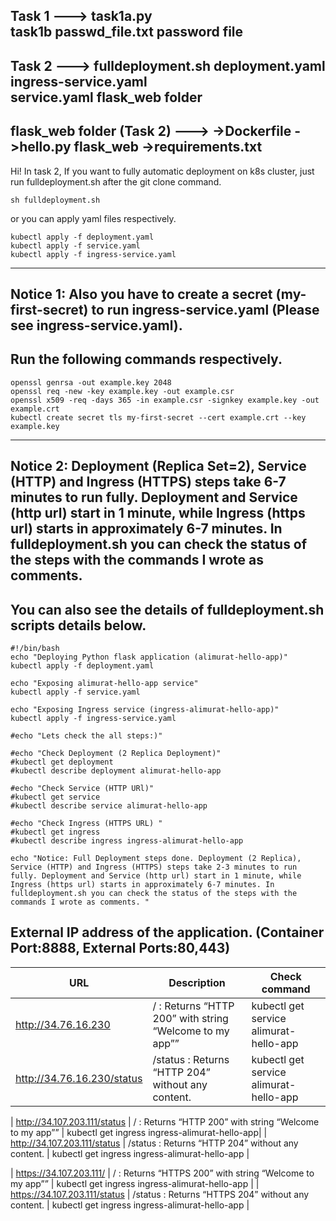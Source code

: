 Task 1 --->
task1a.py	
task1b
passwd_file.txt	password file
------------------------------------------------------------------------------------------------------
Task 2 --->
fulldeployment.sh
deployment.yaml	
ingress-service.yaml	
service.yaml
flask_web folder
------------------------------------------------------------------------------------------------------
flask_web folder (Task 2) --->
->Dockerfile
->hello.py	flask_web
->requirements.txt
------------------------------------------------------------------------------------------------------
Hi!
In task 2, If you want to fully automatic deployment on k8s cluster, just run fulldeployment.sh after the git clone command.
  ```
  sh fulldeployment.sh
  ```
or you can apply yaml files respectively.
  ```
  kubectl apply -f deployment.yaml
  kubectl apply -f service.yaml
  kubectl apply -f ingress-service.yaml
  ```
---
Notice 1: Also you have to create a secret (my-first-secret) to run ingress-service.yaml (Please see ingress-service.yaml).
---
Run the following commands respectively.
---
  ```
  openssl genrsa -out example.key 2048
  openssl req -new -key example.key -out example.csr
  openssl x509 -req -days 365 -in example.csr -signkey example.key -out example.crt
  kubectl create secret tls my-first-secret --cert example.crt --key example.key

  ```
---
Notice 2: Deployment (Replica Set=2), Service (HTTP) and Ingress (HTTPS) steps take 6-7 minutes to run fully. Deployment and Service (http url) start in 1 minute, while Ingress (https url) starts in approximately 6-7 minutes. In fulldeployment.sh you can check the status of the steps with the commands I wrote as comments.
---
  

 You can also see the details of fulldeployment.sh scripts details below.
--
 ```
#!/bin/bash
echo "Deploying Python flask application (alimurat-hello-app)"
kubectl apply -f deployment.yaml

echo "Exposing alimurat-hello-app service"
kubectl apply -f service.yaml

echo "Exposing Ingress service (ingress-alimurat-hello-app)"
kubectl apply -f ingress-service.yaml

#echo "Lets check the all steps:)"

#echo "Check Deployment (2 Replica Deployment)"
#kubectl get deployment
#kubectl describe deployment alimurat-hello-app

#echo "Check Service (HTTP URl)"
#kubectl get service
#kubectl describe service alimurat-hello-app

#echo "Check Ingress (HTTPS URL) "
#kubectl get ingress
#kubectl describe ingress ingress-alimurat-hello-app

echo "Notice: Full Deployment steps done. Deployment (2 Replica), Service (HTTP) and Ingress (HTTPS) steps take 2-3 minutes to run fully. Deployment and Service (http url) start in 1 minute, while Ingress (https url) starts in approximately 6-7 minutes. In fulldeployment.sh you can check the status of the steps with the commands I wrote as comments. "
```
External IP address of the application. (Container Port:8888, External Ports:80,443)
-----
| URL | Description | Check command |
|----------|-------------|-------------|
| http://34.76.16.230 | / : Returns “HTTP 200” with string “Welcome to my app”” | kubectl get service alimurat-hello-app |
| http://34.76.16.230/status | /status : Returns “HTTP 204” without any content. | kubectl get service alimurat-hello-app |

| http://34.107.203.111/status | / : Returns “HTTP 200” with string “Welcome to my app”” | kubectl get ingress ingress-alimurat-hello-app|
| http://34.107.203.111/status | /status : Returns “HTTP 204” without any content. | kubectl get ingress ingress-alimurat-hello-app |

| https://34.107.203.111/ | / : Returns “HTTPS 200” with string “Welcome to my app”” | kubectl get ingress ingress-alimurat-hello-app |
| https://34.107.203.111/status | /status : Returns “HTTPS 204” without any content. | kubectl get ingress ingress-alimurat-hello-app |
